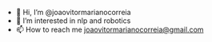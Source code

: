 - 👋 Hi, I’m @joaovitormarianocorreia
- 👀 I’m interested in nlp and robotics
- 📫 How to reach me joaovitormarianocorreia@gmail.com

<!---
joaovitormarianocorreia/joaovitormarianocorreia is a ✨ special ✨ repository because its `README.md` (this file) appears on your GitHub profile.
You can click the Preview link to take a look at your changes.
--->
